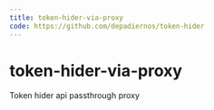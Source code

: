 ```yaml
---
title: token-hider-via-proxy
code: https://github.com/depadiernos/token-hider
---
```


# token-hider-via-proxy

Token hider api passthrough proxy
